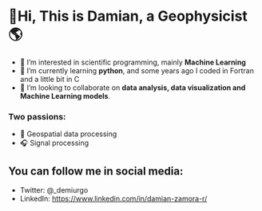 # 👋**Hi, This is Damian, a Geophysicist** 🌎
- 👀 I’m interested in scientific programming, mainly **Machine Learning**
- 🌱 I’m currently learning **python**, and some years ago I coded in Fortran and a little bit in C
- 💞️ I’m looking to collaborate on **data analysis, data visualization and Machine Learning models**.

### Two passions:
- 📡 Geospatial data processing
- 🎧 Signal processing

## You can follow me in social media:
- Twitter: @_demiurgo
- LinkedIn: https://www.linkedin.com/in/damian-zamora-r/


<!---
DamianZAR/DamianZAR is a ✨ special ✨ repository because its `README.md` (this file) appears on your GitHub profile.
You can click the Preview link to take a look at your changes.
--->
